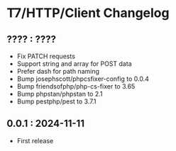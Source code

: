 # T7/HTTP/Client Changelog

## ???? : ????
- Fix PATCH requests
- Support string and array for POST data
- Prefer dash for path naming
- Bump josephscott/phpcsfixer-config to 0.0.4
- Bump friendsofphp/php-cs-fixer to 3.65
- Bump phpstan/phpstan to 2.1
- Bump pestphp/pest to 3.7.1

## 0.0.1 : 2024-11-11
- First release
